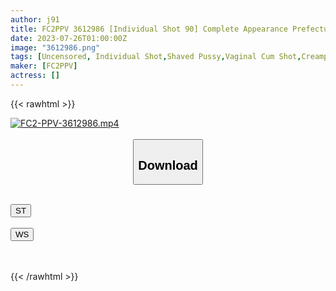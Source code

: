 ```yaml
---
author: j91
title: FC2PPV 3612986 [Individual Shot 90] Complete Appearance Prefectural K ③ Slender Shaved Pussy After Outdoor Exposure And Vaginal Cum Shot, Let Sperm Be Licked Many Times Cleaning Blowjob Limited Time 5000pt → 2500pt
date: 2023-07-26T01:00:00Z
image: "3612986.png"
tags: [Uncensored, Individual Shot,Shaved Pussy,Vaginal Cum Shot,Creampie]
maker: [FC2PPV]
actress: []
---
```



{{< rawhtml >}}

<div class="video" data-videoid="3A6vwOR99Kudw1a">
    <a href="javascript:;">
        <img src="https://my.j91.asia/posts/FC2-PPV-3612986/3612986.png" width="WIDTH" height="HEIGHT" alt="FC2-PPV-3612986.mp4" loading="lazy">
    </a>
</div>

<script type="text/javascript" src="https://j91.asia/asset/on-demand-st.js"></script>

<br>
  <link rel="stylesheet" href="https://j91.asia/asset/bs5.css">
  
  <center>
  <button class="btn btn-primary" type="button" data-bs-toggle="collapse" data-bs-target=".multi-collapse" aria-expanded="false" aria-controls="multiCollapseExample1 multiCollapseExample2"><h2>Download</h2></button></center>
</p>
<div class="row">
  <div class="col">
    <div class="collapse multi-collapse" id="multiCollapseExample1">
      <div class="card card-body">
	      	      <br>
<div class="buttons">  
<a href="https://streamtape.to/v/3A6vwOR99Kudw1a"><button class="btn-hover color-3"><i class="fa fa-download"></i> ST</button></a></div>
    </div>
  </div>
</div>
  <div class="col">
    <div class="collapse multi-collapse" id="multiCollapseExample2">
      <div class="card card-body">
	      <br>
<div class="buttons">
    <a href="https://wolfstream.tv/b0tjjpb81smg.html"><button class="btn-hover color-9"><i class="fa fa-download"></i> WS</button></a></div>
<br><br>
      </div>
    </div>
  </div>
</div>

{{< /rawhtml >}}
